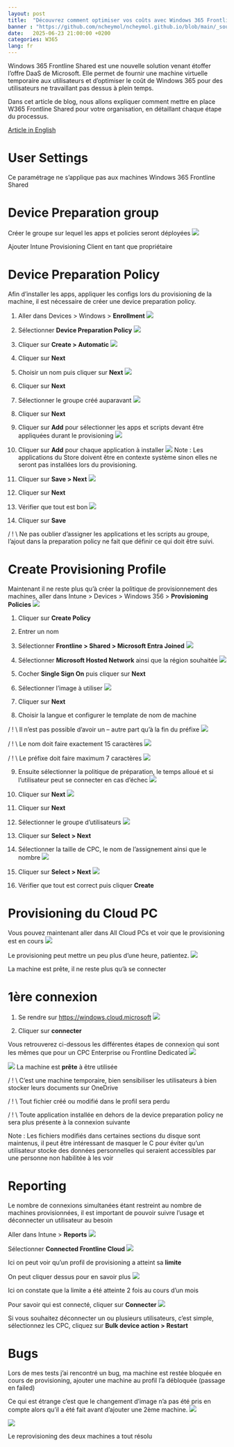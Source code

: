 ```yaml
---
layout: post
title:  "Découvrez comment optimiser vos coûts avec Windows 365 Frontline Shared"
banner : "https://github.com/ncheymol/ncheymol.github.io/blob/main/_sources/w365-Shared/1.jpg?raw=true"
date:   2025-06-23 21:00:00 +0200
categories: W365
lang: fr
---
```


Windows 365 Frontline Shared est une nouvelle solution venant étoffer l’offre DaaS de Microsoft. Elle permet de fournir une machine virtuelle temporaire aux utilisateurs et d’optimiser le coût de Windows 365 pour des utilisateurs ne travaillant pas dessus à plein temps.

Dans cet article de blog, nous allons expliquer comment mettre en place W365 Frontline Shared pour votre organisation, en détaillant chaque étape du processus.

[Article in English](https://ncheymol.github.io/w365/2025/06/23/Learn-how-to-optimize-your-costs-with-Windows-365-Frontline-Shared.html)

# User Settings
Ce paramétrage ne s’applique pas aux machines Windows 365 Frontline Shared

# Device Preparation group
Créer le groupe sur lequel les apps et policies seront déployées
![](https://github.com/ncheymol/ncheymol.github.io/blob/main/_sources/w365-Shared/2.png?raw=true)

Ajouter Intune Provisioning Client en tant que propriétaire

# Device Preparation Policy
Afin d’installer les apps, appliquer les configs lors du provisioning de la machine, il est nécessaire de créer une device preparation policy.

1. Aller dans Devices > Windows > **Enrollment**
![](https://github.com/ncheymol/ncheymol.github.io/blob/main/_sources/w365-Shared/3.png?raw=true)

2. Sélectionner **Device Preparation Policy**
![](https://github.com/ncheymol/ncheymol.github.io/blob/main/_sources/w365-Shared/4.png?raw=true)

3. Cliquer sur **Create > Automatic**
![](https://github.com/ncheymol/ncheymol.github.io/blob/main/_sources/w365-Shared/5.png?raw=true)

4. Cliquer sur **Next**

5. Choisir un nom puis cliquer sur **Next**
![](https://github.com/ncheymol/ncheymol.github.io/blob/main/_sources/w365-Shared/6.png?raw=true)

6. Cliquer sur **Next**

7. Sélectionner le groupe créé auparavant
![](https://github.com/ncheymol/ncheymol.github.io/blob/main/_sources/w365-Shared/7.png?raw=true)

8. Cliquer sur **Next**

9. Cliquer sur **Add** pour sélectionner les apps et scripts devant être appliquées durant le provisioning
![](https://github.com/ncheymol/ncheymol.github.io/blob/main/_sources/w365-Shared/8.png?raw=true)

10. Cliquer sur **Add** pour chaque application à installer
![](https://github.com/ncheymol/ncheymol.github.io/blob/main/_sources/w365-Shared/9.png?raw=true)
Note : Les applications du Store doivent être en contexte système sinon elles ne seront pas installées lors du provisioning.
11. Cliquer sur **Save > Next**
![](https://github.com/ncheymol/ncheymol.github.io/blob/main/_sources/w365-Shared/10.png?raw=true)

12. Cliquer sur **Next**

13. Vérifier que tout est bon
![](https://github.com/ncheymol/ncheymol.github.io/blob/main/_sources/w365-Shared/11.png?raw=true)

14. Cliquer sur **Save**

/ ! \ Ne pas oublier d’assigner les applications et les scripts au groupe, l’ajout dans la preparation policy ne fait que définir ce qui doit être suivi.

# Create Provisioning Profile
Maintenant il ne reste plus qu’à créer la politique de provisionnement des machines, aller dans Intune > Devices > Windows 356 > **Provisioning Policies**
![](https://github.com/ncheymol/ncheymol.github.io/blob/main/_sources/w365-Shared/12.png?raw=true)

1. Cliquer sur **Create Policy**

2. Entrer un nom

3. Sélectionner **Frontline > Shared > Microsoft Entra Joined**
![](https://github.com/ncheymol/ncheymol.github.io/blob/main/_sources/w365-Shared/13.png?raw=true)

4. Sélectionner **Microsoft Hosted Network** ainsi que la région souhaitée
![](https://github.com/ncheymol/ncheymol.github.io/blob/main/_sources/w365-Shared/14.png?raw=true)

5. Cocher **Single Sign On** puis cliquer sur **Next**

6. Sélectionner l’image à utiliser
![](https://github.com/ncheymol/ncheymol.github.io/blob/main/_sources/w365-Shared/15.png?raw=true)

7. Cliquer sur **Next**

8. Choisir la langue et configurer le template de nom de machine

/ ! \ Il n’est pas possible d’avoir un – autre part qu’à la fin du préfixe
![](https://github.com/ncheymol/ncheymol.github.io/blob/main/_sources/w365-Shared/16.png?raw=true)

/ ! \ Le nom doit faire exactement 15 caractères
![](https://github.com/ncheymol/ncheymol.github.io/blob/main/_sources/w365-Shared/17.png?raw=true)

/ ! \ Le préfixe doit faire maximum 7 caractères
![](https://github.com/ncheymol/ncheymol.github.io/blob/main/_sources/w365-Shared/18.png?raw=true)

9. Ensuite sélectionner la politique de préparation, le temps alloué et si l’utilisateur peut se connecter en cas d’échec
![](https://github.com/ncheymol/ncheymol.github.io/blob/main/_sources/w365-Shared/19.png?raw=true)

10. Cliquer sur **Next**
![](https://github.com/ncheymol/ncheymol.github.io/blob/main/_sources/w365-Shared/20.png?raw=true)

11. Cliquer sur **Next**

12. Sélectionner le groupe d’utilisateurs
![](https://github.com/ncheymol/ncheymol.github.io/blob/main/_sources/w365-Shared/21.png?raw=true)

13. Cliquer sur **Select > Next**

14. Sélectionner la taille de CPC, le nom de l’assignement ainsi que le nombre
![](https://github.com/ncheymol/ncheymol.github.io/blob/main/_sources/w365-Shared/22.png?raw=true)

15. Cliquer sur **Select > Next**
![](https://github.com/ncheymol/ncheymol.github.io/blob/main/_sources/w365-Shared/23.png?raw=true)

16. Vérifier que tout est correct puis cliquer **Create**


# Provisioning du Cloud PC
Vous pouvez maintenant aller dans All Cloud PCs et voir que le provisioning est en cours
![](https://github.com/ncheymol/ncheymol.github.io/blob/main/_sources/w365-Shared/24.png?raw=true)

Le provisioning peut mettre un peu plus d’une heure, patientez.
![](https://github.com/ncheymol/ncheymol.github.io/blob/main/_sources/w365-Shared/25.png?raw=true)

La machine est prête, il ne reste plus qu’à se connecter

# 1ère connexion
1. Se rendre sur https://windows.cloud.microsoft
![](https://github.com/ncheymol/ncheymol.github.io/blob/main/_sources/w365-Shared/26.png?raw=true)

2. Cliquer sur **connecter**

Vous retrouverez ci-dessous les différentes étapes de connexion qui sont les mêmes que pour un CPC Enterprise ou Frontline Dedicated
![](https://github.com/ncheymol/ncheymol.github.io/blob/main/_sources/w365-Shared/27.png?raw=true)

![](https://github.com/ncheymol/ncheymol.github.io/blob/main/_sources/w365-Shared/28.png?raw=true)
La machine est **prête** à être utilisée

/ ! \ C’est une machine temporaire, bien sensibiliser les utilisateurs à bien stocker leurs documents sur OneDrive

/ ! \ Tout fichier créé ou modifié dans le profil sera perdu

/ ! \ Toute application installée en dehors de la device preparation policy ne sera plus présente à la connexion suivante

Note : Les fichiers modifiés dans certaines sections du disque sont maintenus, il peut être intéressant de masquer le C pour éviter qu’un utilisateur stocke des données personnelles qui seraient accessibles par une personne non habilitée à les voir

# Reporting
Le nombre de connexions simultanées étant restreint au nombre de machines provisionnées, il est important de pouvoir suivre l’usage et déconnecter un utilisateur au besoin

Aller dans Intune > **Reports**
![](https://github.com/ncheymol/ncheymol.github.io/blob/main/_sources/w365-Shared/29.png?raw=true)

Sélectionner **Connected Frontline Cloud**
![](https://github.com/ncheymol/ncheymol.github.io/blob/main/_sources/w365-Shared/30.png?raw=true)

Ici on peut voir qu’un profil de provisioning a atteint sa **limite**

On peut cliquer dessus pour en savoir plus
![](https://github.com/ncheymol/ncheymol.github.io/blob/main/_sources/w365-Shared/31.png?raw=true)

Ici on constate que la limite a été atteinte 2 fois au cours d’un mois

Pour savoir qui est connecté, cliquer sur **Connecter**
![](https://github.com/ncheymol/ncheymol.github.io/blob/main/_sources/w365-Shared/32.png?raw=true)

Si vous souhaitez déconnecter un ou plusieurs utilisateurs, c’est simple, sélectionnez les CPC, cliquez sur **Bulk device action > Restart**


# Bugs
Lors de mes tests j’ai rencontré un bug, ma machine est restée bloquée en cours de provisioning, ajouter une machine au profil l’a débloquée (passage en failed)

Ce qui est étrange c’est que le changement d’image n’a pas été pris en compte alors qu’il a été fait avant d’ajouter une 2ème machine.
![](https://github.com/ncheymol/ncheymol.github.io/blob/main/_sources/w365-Shared/33.png?raw=true)

![](https://github.com/ncheymol/ncheymol.github.io/blob/main/_sources/w365-Shared/34.png?raw=true)

Le reprovisioning des deux machines a tout résolu
